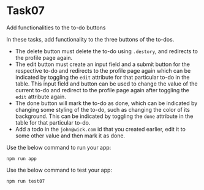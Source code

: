 # Task07

Add functionalities to the to-do buttons

In these tasks, add functionality to the three buttons of the to-dos.

- The delete button must delete the to-do using `.destory`, and redirects to the profile page again.
- The edit button must create an input field and a submit button for the respective to-do and redirects to the profile page again which can be indicated by toggling the `edit` attribute for that particular to-do in the table. This input field and button can be used to change the value of the current to-do and redirect to the profile page again after toggling the `edit` attribute again.
- The done button will mark the to-do as done, which can be indicated by changing some styling of the to-do, such as changing the color of its background. This can be indicated by toggling the `done` attribute in the table for that particular to-do.
- Add a todo in the `john@wick.com` id that you created earlier, edit it to some other value and then mark it as done.

Use the below command to run your app:

```
npm run app
```

Use the below command to test your app:

```
npm run test07
```